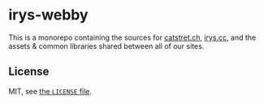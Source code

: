 # irys-webby

This is a monorepo containing the sources for [catstret.ch](<https://catstret.ch>), [irys.cc](<https://irys.cc>), and the assets & common libraries shared between all of our sites.

## License

MIT, see [the `LICENSE` file](./LICENSE).
